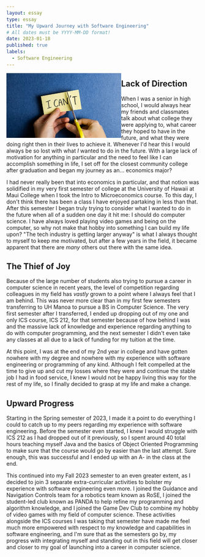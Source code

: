 ```yaml
---
layout: essay
type: essay
title: "My Upward Journey with Software Engineering"
# All dates must be YYYY-MM-DD format!
date: 2023-01-18
published: true
labels:
  - Software Engineering
---
```


<img width="300px" align="left" src="../img/my-upward-journey/ican.png">

## Lack of Direction

When I was a senior in high school, I would always hear my friends and classmates talk about what college they were applying to, what career they hoped to have in the future, and what they were doing right then in their lives to achieve it. Whenever I'd hear this I would always be so lost with what *I* wanted to do in the future. With a large lack of motivation for anything in particular and the need to feel like I can accomplish something in life, I set off for the closest community college after graduation and began my journey as an... economics major?

I had never really been that into economics in particular, and that notion was solidified in my very first semester of college at the University of Hawaii at Maui College when I took the Intro to Microeconomics course. To this day, I don't think there has been a class I have enjoyed partaking in less than that. After this semester I began truly trying to consider what I wanted to do in the future when all of a sudden one day it hit me: I should do computer science. I have always loved playing video games and being on the computer, so why not make that hobby into something I can build my life upon? "The tech industry is getting larger anyway" is what I always thought to myself to keep me motivated, but after a few years in the field, it became apparent that there are *many* others out there with the same idea.

## The Thief of Joy

Because of the large number of students also trying to pursue a career in computer science in recent years, the level of competition regarding colleagues in my field has *vastly* grown
to a point where I always feel that I am behind. This was never more clear than in my first few semesters transferring to UH Manoa to pursue a BS in Computer Science. The very first semester after I transferred, I ended up dropping out of my one and only ICS course, ICS 212, for that semester because of how behind I was and the massive lack of knowledge and experience regarding anything to do with computer programming, and the next semester I didn't even take any classes at all due to a lack of funding for my tuition at the time.

At this point, I was at the end of my 2nd year in college and have gotten nowhere with my degree and nowhere with my experience with software engineering or programming of any kind. Although I felt compelled at the time to give up and cut my losses where they were and continue the stable job I had in food service, I knew I would not be happy living this way for the rest of my life, so I finally decided to grasp at my life and make a change.

## Upward Progress

Starting in the Spring semester of 2023, I made it a point to do everything I could to catch up to my peers regarding my experience with software engineering. Before the semester even started, I knew I would struggle with ICS 212 as I had dropped out of it previously, so I spent around 40 total hours teaching myself Java and the basics of Object Oriented Programming to make sure that the course would go by easier than the last attempt. Sure enough, this was successful and I ended up with an A- in the class at the end. 

This continued into my Fall 2023 semester to an even greater extent, as I decided to join 3 separate extra-curricular activities to bolster my experience with software engineering even more. I joined the Guidance and Navigation Controls team for a robotics team known as RoSE, I joined the student-led club known as PANDA to help refine my programming and algorithm knowledge, and I joined the Game Dev Club to combine my hobby of video games with my field of computer science. These activities alongside the ICS courses I was taking that semester have made me feel much more empowered with respect to my knowledge and capabilities in software engineering, and I'm sure that as the semesters go by, my progress with integrating myself and standing out in this field will get closer and closer to my goal of launching into a career in computer science.
